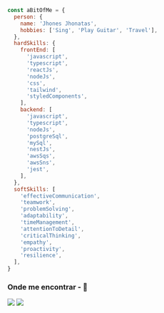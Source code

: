 ```javascript
const aBitOfMe = {
  person: {
    name: 'Jhones Jhonatas',
    hobbies: ['Sing', 'Play Guitar', 'Travel'],
  },
  hardSkills: {
    frontEnd: [
      'javascript',
      'typescript',
      'reactJs',
      'nodeJs',
      'css',
      'tailwind',
      'styledComponents',
    ],
    backend: [
      'javascript',
      'typescript',
      'nodeJs',
      'postgreSql',
      'mySql',
      'nestJs',
      'awsSqs',
      'awsSns',
      'jest',
    ],
  },
  softSkills: [
    'effectiveCommunication',
    'teamwork',
    'problemSolving',
    'adaptability',
    'timeManagement',
    'attentionToDetail',
    'criticalThinking',
    'empathy',
    'proactivity',
    'resilience',
  ],
}
```
  
  ### Onde me encontrar - 📱
 
<div> 
  
  <a href="https://www.instagram.com/jhones.jhonatas" target="_blank"><img src="https://img.shields.io/badge/-Instagram-%23E4405F?style=for-the-badge&logo=instagram&logoColor=white" target="_blank"></a>
  <a href="https://www.linkedin.com/in/jhonesjhonatas/" target="_blank"><img src="https://img.shields.io/badge/-LinkedIn-%230077B5?style=for-the-badge&logo=linkedin&logoColor=white" target="_blank"></a>  
  
</div>
